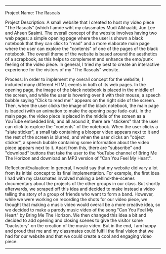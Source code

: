 -------------

Project Name: The Rascals

Project Description: A small website that I created to host my video piece "The Rascals" (which I amde wiht my classmates Mudi Alkhaaldi, Jun Lee and Ahsen Saaim). The overall concept of the website involves having two web pages: a simple opening page where the user is shown a black notebook that they can click to "read" and a more elaborate main page where the user can explore the "contents" of one of the pages of the black notebook. The overall theme of the website is based around the aesthetics of a scrapbook, as this helps to complement and enhance the emo/punk feeling of the video piece. In general, I tried my best to create an interactive experience for the visitors of my "The Rascals" website.

Process: In order to implement my overall concept for the website, I included many different HTML events in both of its web pages. In the opening page, the image of the black notebook is placed in the middle of the screen, and while the user is hovering over it with their mouse, a speech bubble saying "Click to read me!" appears on the right side of the screen. Then, when the user clicks the image of the black notebook, the main page is loaded (with an animation to make the opening page fade-out). In the main page, the video piece is placed in the middle of the screen as a YouTube embedded link, and all around it, there are "stickers" that the user can click to explore the "contents" of the notebook. When the user clicks a "slate sticker", a small tab containing a blooper video appears next to it and the rest of the screen is blurred, and when the user clicks an "object sticker", a speech bubble containing some information about the video piece appears next to it. Apart from this, there are "subscribe" and "download" buttons that take the user to the YouTube channel of Bring Me The Horizon and download an MP3 version of "Can You Feel My Heart".

Reflection/Evaluation: In general, I would say that my website did vary a lot from its initial concept to its final implementation. For example, the first idea I had with my classmates involved making a behind-the-scenes documentary about the projects of the other groups in our class. But shortly afterwards, we scraped off this idea and decided to make instead a video telling the story of a group of friends who want to form a band. However, while we were working on recording the shots for our video piece, we thought that making a music video would overall be a more creative idea, so we decided to make a parody music video of the song "Can You Feel My Heart" by Bring Me The Horizon. We then changed this idea a bit and decided to add opening and closing scenes to give the visitor some "backstory" on the creation of the music video. But in the end, I am happy and proud that me and my classmates could fulfill the final vision that we had for our website and that we could create a cool and engaging video piece.

-------------
